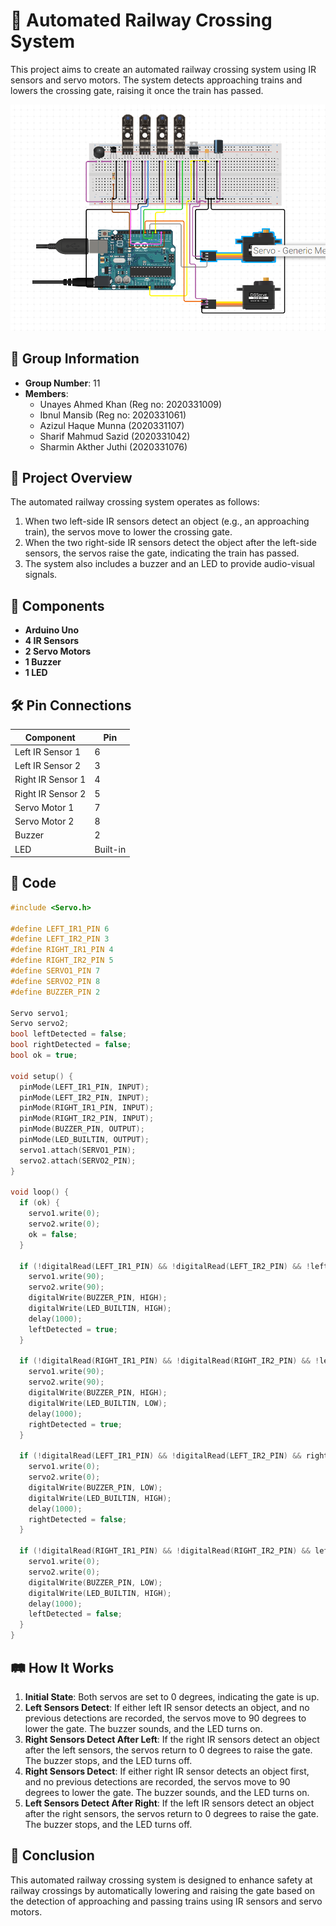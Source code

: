 # 🚉 Automated Railway Crossing System

This project aims to create an automated railway crossing system using IR sensors and servo motors. The system detects approaching trains and lowers the crossing gate, raising it once the train has passed.

![Project Design](micro.PNG)

## 👥 Group Information

- **Group Number**: 11
- **Members**:
  - Unayes Ahmed Khan (Reg no: 2020331009)
  - Ibnul Mansib (Reg no: 2020331061)
  - Azizul Haque Munna (2020331107)
  - Sharif Mahmud Sazid (2020331042)
  - Sharmin Akther Juthi (2020331076)

## 📘 Project Overview

The automated railway crossing system operates as follows:
1. When two left-side IR sensors detect an object (e.g., an approaching train), the servos move to lower the crossing gate.
2. When the two right-side IR sensors detect the object after the left-side sensors, the servos raise the gate, indicating the train has passed.
3. The system also includes a buzzer and an LED to provide audio-visual signals.

## 🔧 Components

- **Arduino Uno**
- **4 IR Sensors**
- **2 Servo Motors**
- **1 Buzzer**
- **1 LED**

## 🛠️ Pin Connections

| Component       | Pin       |
| --------------- | --------- |
| Left IR Sensor 1 | 6        |
| Left IR Sensor 2 | 3        |
| Right IR Sensor 1 | 4       |
| Right IR Sensor 2 | 5       |
| Servo Motor 1   | 7         |
| Servo Motor 2   | 8         |
| Buzzer          | 2         |
| LED             | Built-in  |

## 📝 Code

```cpp
#include <Servo.h>

#define LEFT_IR1_PIN 6
#define LEFT_IR2_PIN 3
#define RIGHT_IR1_PIN 4
#define RIGHT_IR2_PIN 5
#define SERVO1_PIN 7
#define SERVO2_PIN 8
#define BUZZER_PIN 2

Servo servo1;
Servo servo2;
bool leftDetected = false;
bool rightDetected = false;
bool ok = true;

void setup() {
  pinMode(LEFT_IR1_PIN, INPUT);
  pinMode(LEFT_IR2_PIN, INPUT);
  pinMode(RIGHT_IR1_PIN, INPUT);
  pinMode(RIGHT_IR2_PIN, INPUT);
  pinMode(BUZZER_PIN, OUTPUT);
  pinMode(LED_BUILTIN, OUTPUT);
  servo1.attach(SERVO1_PIN);
  servo2.attach(SERVO2_PIN);
}

void loop() {
  if (ok) {
    servo1.write(0);
    servo2.write(0);
    ok = false;
  }

  if (!digitalRead(LEFT_IR1_PIN) && !digitalRead(LEFT_IR2_PIN) && !leftDetected && !rightDetected) {
    servo1.write(90);
    servo2.write(90);
    digitalWrite(BUZZER_PIN, HIGH);
    digitalWrite(LED_BUILTIN, HIGH);
    delay(1000);
    leftDetected = true;
  }
  
  if (!digitalRead(RIGHT_IR1_PIN) && !digitalRead(RIGHT_IR2_PIN) && !leftDetected && !rightDetected) {
    servo1.write(90);
    servo2.write(90);
    digitalWrite(BUZZER_PIN, HIGH);
    digitalWrite(LED_BUILTIN, LOW);
    delay(1000);
    rightDetected = true;
  }

  if (!digitalRead(LEFT_IR1_PIN) && !digitalRead(LEFT_IR2_PIN) && rightDetected) {
    servo1.write(0);
    servo2.write(0);
    digitalWrite(BUZZER_PIN, LOW);
    digitalWrite(LED_BUILTIN, HIGH);
    delay(1000);
    rightDetected = false;
  }

  if (!digitalRead(RIGHT_IR1_PIN) && !digitalRead(RIGHT_IR2_PIN) && leftDetected) {
    servo1.write(0);
    servo2.write(0);
    digitalWrite(BUZZER_PIN, LOW);
    digitalWrite(LED_BUILTIN, HIGH);
    delay(1000);
    leftDetected = false;
  }
}
```
## 🛤️ How It Works

1. **Initial State**: Both servos are set to 0 degrees, indicating the gate is up.
2. **Left Sensors Detect**: If either left IR sensor detects an object, and no previous detections are recorded, the servos move to 90 degrees to lower the gate. The buzzer sounds, and the LED turns on.
3. **Right Sensors Detect After Left**: If the right IR sensors detect an object after the left sensors, the servos return to 0 degrees to raise the gate. The buzzer stops, and the LED turns off.
4. **Right Sensors Detect**: If either right IR sensor detects an object first, and no previous detections are recorded, the servos move to 90 degrees to lower the gate. The buzzer sounds, and the LED turns on.
5. **Left Sensors Detect After Right**: If the left IR sensors detect an object after the right sensors, the servos return to 0 degrees to raise the gate. The buzzer stops, and the LED turns off.

## 📜 Conclusion

This automated railway crossing system is designed to enhance safety at railway crossings by automatically lowering and raising the gate based on the detection of approaching and passing trains using IR sensors and servo motors.
